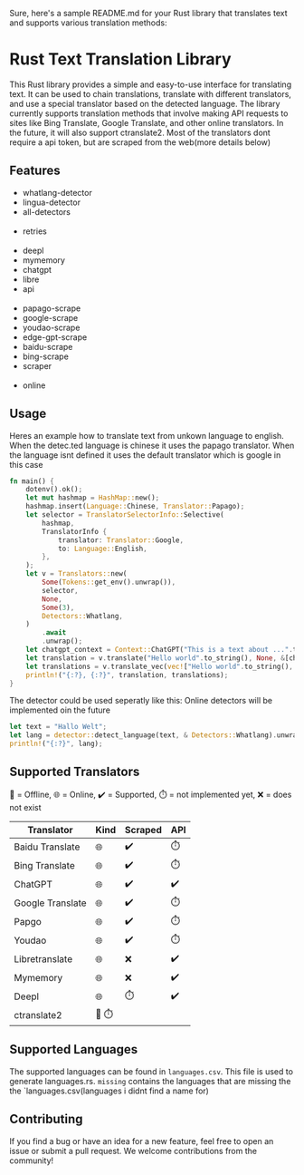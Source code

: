 Sure, here's a sample README.md for your Rust library that translates text and supports various translation methods:

# Rust Text Translation Library

This Rust library provides a simple and easy-to-use interface for translating text. It can be used to chain
translations, translate with different translators, and use a special translator based on the detected language. The
library currently supports translation methods that involve making API requests to sites like Bing Translate, Google
Translate, and other online translators. In the future, it will also support ctranslate2. Most of the translators dont require a api token, but are scraped from the web(more details below)

## Features
- whatlang-detector
- lingua-detector
- all-detectors
  <br/><br/>
- retries
<br/><br/>
- deepl
- mymemory
- chatgpt
- libre
- api
  <br/><br/>
- papago-scrape
- google-scrape
- youdao-scrape
- edge-gpt-scrape
- baidu-scrape
- bing-scrape
- scraper
  <br/><br/>
- online

## Usage

Heres an example how to translate text from unkown language to english. When the detec.ted language is chinese it uses
the papago translator.
When the language isnt defined it uses the default translator which is google in this case

```rust
fn main() {
    dotenv().ok();
    let mut hashmap = HashMap::new();
    hashmap.insert(Language::Chinese, Translator::Papago);
    let selector = TranslatorSelectorInfo::Selective(
        hashmap,
        TranslatorInfo {
            translator: Translator::Google,
            to: Language::English,
        },
    );
    let v = Translators::new(
        Some(Tokens::get_env().unwrap()),
        selector,
        None,
        Some(3),
        Detectors::Whatlang,
    )
        .await
        .unwrap();
    let chatgpt_context = Context::ChatGPT("This is a text about ...".to_string());
    let translation = v.translate("Hello world".to_string(), None, &[chatgpt_context]).await.unwrap();
    let translations = v.translate_vec(vec!["Hello world".to_string(), "This is a test".to_string()], None, &[]).await.unwrap();
    println!("{:?}, {:?}", translation, translations);
}
```

The detector could be used seperatly like this:
Online detectors will be implemented oin the future

```rust
let text = "Hallo Welt";
let lang = detector::detect_language(text, & Detectors::Whatlang).unwrap();
println!("{:?}", lang);
```

## Supported Translators

🔴 = Offline, 🌐️ = Online, ✔️ = Supported, ⏱️ = not implemented yet, ❌ = does not exist

| Translator       | Kind  | Scraped | API |
|------------------|-------|---------|-----|
| Baidu Translate  | 🌐️   | ✔️      | ⏱️  |
| Bing Translate   | 🌐️   | ✔️      | ⏱️  |
| ChatGPT          | 🌐️   | ✔️      | ✔️  |
| Google Translate | 🌐️   | ✔️      | ⏱️  |
| Papgo            | 🌐️   | ✔️      | ⏱️  |
| Youdao           | 🌐️   | ✔️      | ⏱️  |
| Libretranslate   | 🌐️   | ❌       | ✔️  |
| Mymemory         | 🌐️   | ❌       | ✔️  |
| Deepl            | 🌐️   | ⏱️      | ✔️  |
| ctranslate2      | 🔴 ⏱️ | ️       | ️   |

## Supported Languages

The supported languages can be found in `languages.csv`. This file is used to generate languages.rs. `missing` contains the languages that are missing the the `languages.csv(languages i didnt find a name for)

## Contributing

If you find a bug or have an idea for a new feature, feel free to open an issue or submit a pull request. We welcome
contributions from the community!